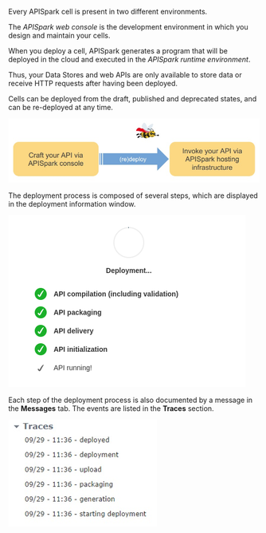 
Every APISpark cell is present in two different environments.

The *APISpark web console* is the development environment in which you design and maintain your cells.

When you deploy a cell, APISpark generates a program that will be deployed in the cloud and executed in the *APISpark runtime environment*.

Thus, your Data Stores and web APIs are only available to store data or receive HTTP requests after having been deployed.

Cells can be deployed from the draft, published and deprecated states, and can be re-deployed at any time.

![cell deployment](images/cell-deployment.jpg "cell deployment")

The deployment process is composed of several steps, which are displayed in the deployment information window.

![cell deployment process](images/deploymentmessages.png "cell deployment process")

Each step of the deployment process is also documented by a message in the **Messages** tab. The events are listed in the **Traces** section.

![traces](images/06.jpg "traces")
